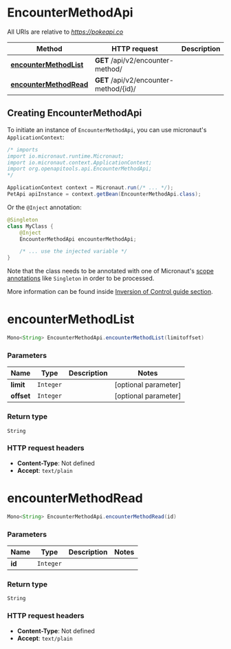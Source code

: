 # EncounterMethodApi

All URIs are relative to *https://pokeapi.co*

| Method | HTTP request | Description |
|------------- | ------------- | -------------|
| [**encounterMethodList**](EncounterMethodApi.md#encounterMethodList) | **GET** /api/v2/encounter-method/ |  |
| [**encounterMethodRead**](EncounterMethodApi.md#encounterMethodRead) | **GET** /api/v2/encounter-method/{id}/ |  |


## Creating EncounterMethodApi

To initiate an instance of `EncounterMethodApi`, you can use micronaut's `ApplicationContext`:
```java
/* imports
import io.micronaut.runtime.Micronaut;
import io.micronaut.context.ApplicationContext;
import org.openapitools.api.EncounterMethodApi;
*/

ApplicationContext context = Micronaut.run(/* ... */);
PetApi apiInstance = context.getBean(EncounterMethodApi.class);
```

Or the `@Inject` annotation:
```java
@Singleton
class MyClass {
    @Inject
    EncounterMethodApi encounterMethodApi;

    /* ... use the injected variable */
}
```
Note that the class needs to be annotated with one of Micronaut's [scope annotations](https://docs.micronaut.io/latest/guide/#scopes) like `Singleton` in order to be processed.

More information can be found inside [Inversion of Control guide section](https://docs.micronaut.io/latest/guide/#ioc).

<a name="encounterMethodList"></a>
# **encounterMethodList**
```java
Mono<String> EncounterMethodApi.encounterMethodList(limitoffset)
```



### Parameters
| Name | Type | Description  | Notes |
|------------- | ------------- | ------------- | -------------|
| **limit** | `Integer`|  | [optional parameter] |
| **offset** | `Integer`|  | [optional parameter] |


### Return type
`String`



### HTTP request headers
 - **Content-Type**: Not defined
 - **Accept**: `text/plain`

<a name="encounterMethodRead"></a>
# **encounterMethodRead**
```java
Mono<String> EncounterMethodApi.encounterMethodRead(id)
```



### Parameters
| Name | Type | Description  | Notes |
|------------- | ------------- | ------------- | -------------|
| **id** | `Integer`|  | |


### Return type
`String`



### HTTP request headers
 - **Content-Type**: Not defined
 - **Accept**: `text/plain`

